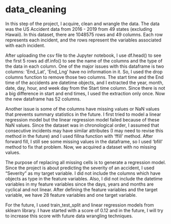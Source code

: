 # data_cleaning
In this step of the project, I acquire, clean and wrangle the data. The data was the US Accident data from 2016 - 2019 from 49 states (excluding Hawaii). In this dataset, there are 1048575 rows and 49 columns. Each row represents each incident, and the rows represent the variables associated with each incident.

After uploading the csv file to the Jupyter notebook, I use df.head() to see the first 5 rows ad df.info() to see the name of the columns and the type of the data in each column. One of the major issues with this dataframe is two columns: 'End_Lat', 'End_Lng' have no information in it. So, I used the drop columns function to remove those two columns. The start time and the End time of the accidents are datetime objects, and I extracted the year, month, date, day, hour, and week day from the Start time column. Since there is not a big difference in start and end times, I used the extraction only once. Now the new dataframe has 52 columns.

Another issue is some of the columns have missing values or NaN values that prevents summary statistics in the future. I first tried to model a linear regression model but the linear regression model failed because of these NaN values. Since the dataset was in chronological order, I assumed that consecutive incidents may have similar attributes (I may need to revise this method in the future) and I used fillna function with ‘ffill’ method. After forward fill, I still see some missing values in the dataframe, so I used ‘bfill’ method to fix that problem. Now, we acquired a dataset with no missing values.

The purpose of replacing all missing cells is to generate a regression model. Since the project is about predicting the severity of an accident, I used “Severity” as my target variable.  I did not include the columns which have objects as type in the feature variables. Also, I did not include the datetime variables in my feature variables since the days, years and months are cyclical and not linear. After defining the feature variables and the target variable, we have 28 feature variables and one target variable.

For the future, I used train_test_split and linear regression models from sklearn library. I have started with a score of 0.12 and in the future, I will try to increase this score with future data wrangling techniques.
